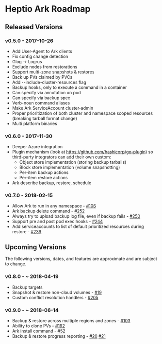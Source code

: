 # Heptio Ark Roadmap

## Released Versions

### v0.5.0 - 2017-10-26
- Add User-Agent to Ark clients
- Fix config change detection
- Glog -> Logrus
- Exclude nodes from restorations
- Support multi-zone snapshots & restores
- Back up PVs claimed by PVCs
- Add --include-cluster-resources flag
- Backup hooks, only to execute a command in a container
- Can specify via annotation on pod
- Can specify via backup spec
- Verb-noun command aliases
- Make Ark ServiceAccount cluster-admin
- Proper prioritization of both cluster and namespace scoped resources (breaking tarball format change)
- Multi platform binaries

### v0.6.0 - 2017-11-30
- Deeper Azure integration
- Plugin mechanism (look at https://github.com/hashicorp/go-plugin) so third-party integrators can add their own custom:
    - Object store implementation (storing backup tarballs)
    - Block store implementation (volume snapshotting)
    - Per-item backup actions
    - Per-item restore actions
- Ark describe backup, restore, schedule

### v0.7.0 - 2018-02-15
- Allow Ark to run in any namespace - [#106](https://github.com/heptio/ark/issues/106)
- Ark backup delete command - [#252](https://github.com/heptio/ark/issues/252)
- Always try to upload backup log file, even if backup fails - [#250](https://github.com/heptio/ark/issues/250)
- Support pre and post pod exec hooks - [#244](https://github.com/heptio/ark/issues/244)
- Add serviceaccounts to list of default prioritized resources during restore - [#239](https://github.com/heptio/ark/issues/239)

## Upcoming Versions

The following versions, dates, and features are approximate and are subject to change.

### v0.8.0 - ~ 2018-04-19
- Backup targets
- Snapshot & restore non-cloud volumes - [#19](https://github.com/heptio/ark/issues/19)
- Custom conflict resolution handlers - [#205](https://github.com/heptio/ark/issues/205)

### v0.9.0 - ~ 2018-06-14
- Backup & restore across multiple regions and zones - [#103](https://github.com/heptio/ark/issues/103)
- Ability to clone PVs - [#192](https://github.com/heptio/ark/issues/192)
- Ark install command - [#52](https://github.com/heptio/ark/issues/52)
- Backup & restore progress reporting - [#20](https://github.com/heptio/ark/issues/20) [#21](https://github.com/heptio/ark/issues/21)
